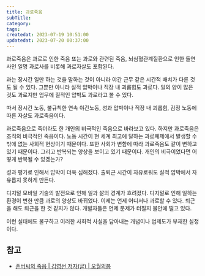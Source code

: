```yaml
---
title: 과로죽음
subTitle:
category:
tags:
createdat: 2023-07-19 10:51:00
updatedat: 2023-07-20 00:37:00
---
```


과로죽음은 과로로 인한 죽음 또는 과로와 관련된 죽음, 뇌심혈관계질환으로 인한
돌연사인 일명 과로사를 비롯해 과로자살도 포함된다.  

과는 장시간 일만 하는 것을 말하는 것이 아니라 야간 근무 같은 시간적 배치가 다른
것도 될 수 있다. 그뿐만 아니라 실적 압박이나 직장 내 괴롭힘도 과로다. 일의 양이 많은
것도 과로지만 업무에 질적인 압박도 과로라고 볼 수 있다.  

따서 장시간 노동, 불규칙한 연속 야간노동, 성과 압박이나 직장 내 괴롭힘, 감정 노동에
따른 자살도 과로죽음이다.  

과로죽음으로 죽더라도 한 개인의 비극적인 죽음으로 바라보고 있다. 하지만
과로죽음은 조직의 비극적인 죽음이다. 노동 시간이 현 세계 최고에 달하는
과로체제에서 발생할 수 밖에 없는 사회적 현상이기 때문이다. 또한 사회가 변함에
따라 과로죽음도 같이 변하고 있기 때문이다. 그리고 반복되는 양상을 보이고 있기
때문이다. 개인의 비극이었다면 어떻게 반복될 수 있겠는가?  

성과 평가로 인해서 압박이 더욱 심해졌다. 출퇴근 시간이 자유로워도 실적 압박에서
자유롭지 못하게 만든다.  

디지털 모바일 기술의 발전으로 인해 일과 삶의 경계가 흐려졌다. 디지털로 인해
일하는 환경이 변한 만큼 과로의 양상도 바뀌었다. 이제는 언제
어디서나 과로할 수 있다. 퇴근을 해도 퇴근을 한 것 같지가 않다. 개발자들은 언제
문제가 터질지 불안에 떨고 있다.  

이런 실태에도 불구하고 이러한 사회적 사실을 담아내는 개념이나 법제도가 부재한 실정이다.

## 참고

- [존버씨의 죽음 \| 김영선 저자(글) \| 오월의봄](https://product.kyobobook.co.kr/detail/S000001853946)
